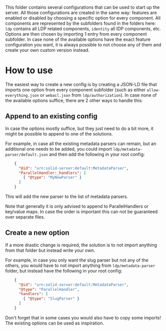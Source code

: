 This folder contains several configurations that can be used to start up the server.
All those configurations are created in the same way:
features are enabled or disabled by choosing a specific option for every component.
All components are represented by the subfolders found in the folders here:
`ldp` contains all LDP related components,
`identity` all IDP components, etc.
Options are then chosen by importing 1 entry from every component subfolder.
In case none of the available options have the exact feature configuration you want,
it is always possible to not choose any of them and create your own custom version instead.

# How to use
The easiest way to create a new config is by creating a JSON-LD file
that imports one option from every component subfolder 
(such as either `allow-everything.json` or `webacl.json` from `ldp/authorization`).
In case none of the available options suffice, there are 2 other ways to handle this:

## Append to an existing config
In case the options mostly suffice, but they just need to do a bit more,
it might be possible to append to one of the solutions.

For example, in case all the existing metadata parsers can remain,
but an additional one needs to be added,
you could import `ldp/metadata-parser/default.json`
and then add the following in your root config:
```json
    {
      "@id": "urn:solid-server:default:MetadataParser",
      "ParallelHandler:_handlers": [
        { "@type": "MyNewParser" }
      ]
    }
```
This will add the new parser to the list of metadata parsers.

Note that generally it is only advised to append to ParallelHandlers or key/value maps.
In case the order is important this can not be guaranteed over separate files.

## Create a new option
If a more drastic change is required,
the solution is to not import anything from that folder but instead write your own.

For example, in case you only want the slug parser but not any of the others,
you would have to not import anything from `ldp/metadata-parser` folder,
but instead have the following in your root config:
```json
    {
      "@id": "urn:solid-server:default:MetadataParser",
      "@type": "ParallelHandler",
      "handlers": [
        { "@type": "SlugParser" }
      ]
    }
```
Don't forget that in some cases you would also have to copy some imports!
The existing options can be used as inspiration.
